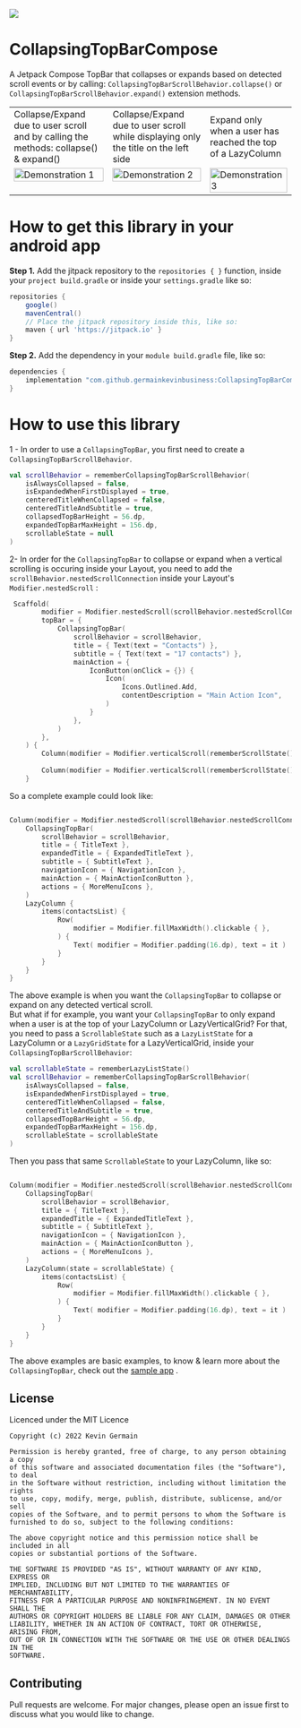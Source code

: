 [![](https://jitpack.io/v/germainkevinbusiness/CollapsingTopBarCompose.svg)](https://jitpack.io/#germainkevinbusiness/CollapsingTopBarCompose)

# CollapsingTopBarCompose

A Jetpack Compose TopBar that collapses or expands based on detected scroll events or by calling:
```CollapsingTopBarScrollBehavior.collapse()``` or ```CollapsingTopBarScrollBehavior.expand()```
extension methods.

<table>
  <tr>
    <td>Collapse/Expand due to user scroll and by calling the methods: collapse() & expand()</td>
    <td>Collapse/Expand due to user scroll while displaying only the title on the left side</td>
    <td>Expand only when a user has reached the top of a LazyColumn</td>
  </tr>
  <tr>
    <td valign="top"><img src="https://user-images.githubusercontent.com/83923717/196091667-c8a48a32-aa66-4e71-afc7-7bbd247d5ee3.gif" alt="Demonstration 1" width="100%" height="auto"/></td>
    <td valign="top"><img src="https://user-images.githubusercontent.com/83923717/170043487-5e78724b-bd66-4617-b703-624281d49c2a.gif" alt="Demonstration 2" width="100%" height="auto"/></td>
     <td valign="top"><img src="https://user-images.githubusercontent.com/83923717/196796410-ba5ccac7-1e25-4222-aad5-7aa149014a85.gif" alt="Demonstration 3" width="100%" height="auto"/></td>
  </tr>
 </table>

# How to get this library in your android app

**Step 1.** Add the jitpack repository to the ``repositories { }``  function, inside
your ``project build.gradle`` or inside your ``settings.gradle`` like so:

```groovy
repositories {
    google()
    mavenCentral()
    // Place the jitpack repository inside this, like so:
    maven { url 'https://jitpack.io' }
}
```

**Step 2.** Add the dependency in your ``` module build.gradle ``` file, like so:

```groovy
dependencies {
    implementation "com.github.germainkevinbusiness:CollapsingTopBarCompose:1.1.8"
}
```

# How to use this library

1 - In order to use a ```CollapsingTopBar```, you first need to create a ```CollapsingTopBarScrollBehavior```.

```kotlin
val scrollBehavior = rememberCollapsingTopBarScrollBehavior(
    isAlwaysCollapsed = false,
    isExpandedWhenFirstDisplayed = true,
    centeredTitleWhenCollapsed = false,
    centeredTitleAndSubtitle = true,
    collapsedTopBarHeight = 56.dp,
    expandedTopBarMaxHeight = 156.dp,
    scrollableState = null
)
```

2-  In order for the ```CollapsingTopBar``` to collapse or expand when a vertical scrolling is occuring inside your Layout, you need to add the ```scrollBehavior.nestedScrollConnection``` inside your Layout's ```Modifier.nestedScroll``` :

```kotlin
 Scaffold(
        modifier = Modifier.nestedScroll(scrollBehavior.nestedScrollConnection),
        topBar = {
            CollapsingTopBar(
                scrollBehavior = scrollBehavior,
                title = { Text(text = "Contacts") },
                subtitle = { Text(text = "17 contacts") },
                mainAction = {
                    IconButton(onClick = {}) {
                        Icon(
                            Icons.Outlined.Add,
                            contentDescription = "Main Action Icon",
                        )
                    }
                },
            )
        },
    ) {
        Column(modifier = Modifier.verticalScroll(rememberScrollState())) {}
        
        Column(modifier = Modifier.verticalScroll(rememberScrollState())) {}
    }
```

So a complete example could look like:

```kotlin

Column(modifier = Modifier.nestedScroll(scrollBehavior.nestedScrollConnection)) {
    CollapsingTopBar(
        scrollBehavior = scrollBehavior,
        title = { TitleText },
        expandedTitle = { ExpandedTitleText },
        subtitle = { SubtitleText },
        navigationIcon = { NavigationIcon },
        mainAction = { MainActionIconButton },
        actions = { MoreMenuIcons },
    )
    LazyColumn {
        items(contactsList) {
            Row(
                modifier = Modifier.fillMaxWidth().clickable { },
            ) {
                Text( modifier = Modifier.padding(16.dp), text = it )
            }
        }
    }
}
```

The above example is when you want the ```CollapsingTopBar``` to collapse or expand on any detected vertical scroll. <br> But what if 
for example, you want your ```CollapsingTopBar``` to only expand when a user is at the top of your LazyColumn or LazyVerticalGrid? 
For that, you need to pass a ```ScrollableState``` such as a  ```LazyListState``` for a LazyColumn  or a ```LazyGridState``` for a LazyVerticalGrid, inside your  ```CollapsingTopBarScrollBehavior```:

```kotlin
val scrollableState = rememberLazyListState()
val scrollBehavior = rememberCollapsingTopBarScrollBehavior(
    isAlwaysCollapsed = false,
    isExpandedWhenFirstDisplayed = true,
    centeredTitleWhenCollapsed = false,
    centeredTitleAndSubtitle = true,
    collapsedTopBarHeight = 56.dp,
    expandedTopBarMaxHeight = 156.dp,
    scrollableState = scrollableState
)
```

Then you pass that same ```ScrollableState``` to your LazyColumn, like so:
```kotlin

Column(modifier = Modifier.nestedScroll(scrollBehavior.nestedScrollConnection)) {
    CollapsingTopBar(
        scrollBehavior = scrollBehavior,
        title = { TitleText },
        expandedTitle = { ExpandedTitleText },
        subtitle = { SubtitleText },
        navigationIcon = { NavigationIcon },
        mainAction = { MainActionIconButton },
        actions = { MoreMenuIcons },
    )
    LazyColumn(state = scrollableState) {
        items(contactsList) {
            Row(
                modifier = Modifier.fillMaxWidth().clickable { },
            ) {
                Text( modifier = Modifier.padding(16.dp), text = it )
            }
        }
    }
}
```

The above examples are basic examples, to know & learn more about the ```CollapsingTopBar```, check out
the [sample app](https://github.com/germainkevinbusiness/CollapsingTopBarCompose/blob/master/app/src/main/java/com/germainkevin/collapsingtopbarcompose/MainActivity.kt)
.


## License

Licenced under the MIT Licence

```
Copyright (c) 2022 Kevin Germain

Permission is hereby granted, free of charge, to any person obtaining a copy
of this software and associated documentation files (the "Software"), to deal
in the Software without restriction, including without limitation the rights
to use, copy, modify, merge, publish, distribute, sublicense, and/or sell
copies of the Software, and to permit persons to whom the Software is
furnished to do so, subject to the following conditions:

The above copyright notice and this permission notice shall be included in all
copies or substantial portions of the Software.

THE SOFTWARE IS PROVIDED "AS IS", WITHOUT WARRANTY OF ANY KIND, EXPRESS OR
IMPLIED, INCLUDING BUT NOT LIMITED TO THE WARRANTIES OF MERCHANTABILITY,
FITNESS FOR A PARTICULAR PURPOSE AND NONINFRINGEMENT. IN NO EVENT SHALL THE
AUTHORS OR COPYRIGHT HOLDERS BE LIABLE FOR ANY CLAIM, DAMAGES OR OTHER
LIABILITY, WHETHER IN AN ACTION OF CONTRACT, TORT OR OTHERWISE, ARISING FROM,
OUT OF OR IN CONNECTION WITH THE SOFTWARE OR THE USE OR OTHER DEALINGS IN THE
SOFTWARE.
```

## Contributing

Pull requests are welcome. For major changes, please open an issue first to discuss what you would
like to change.
